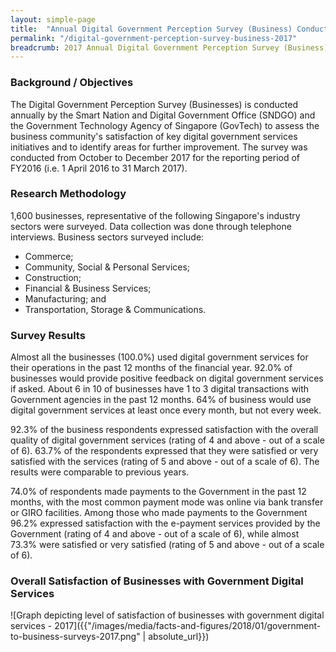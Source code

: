 ```yaml
---
layout: simple-page
title:  "Annual Digital Government Perception Survey (Business) Conducted in 2017"
permalink: "/digital-government-perception-survey-business-2017"
breadcrumb: 2017 Annual Digital Government Perception Survey (Business)
---
```


### **Background / Objectives**

The Digital Government Perception Survey (Businesses) is conducted annually by the Smart Nation and Digital Government Office (SNDGO) and the Government Technology Agency of Singapore (GovTech) to assess the business community's satisfaction of key digital government services initiatives and to identify areas for further improvement.
The survey was conducted from October to December 2017 for the reporting period of FY2016 (i.e. 1 April 2016 to 31 March 2017).

### **Research Methodology**

1,600 businesses, representative of the following Singapore's industry sectors were surveyed.  Data collection was done through telephone interviews. Business sectors surveyed include:

* Commerce;
* Community, Social & Personal Services;
* Construction;
* Financial & Business Services;
* Manufacturing; and
* Transportation, Storage & Communications.

### **Survey Results**

Almost all the businesses (100.0%) used digital government services for their operations in the past 12 months of the financial year. 92.0% of businesses would provide positive feedback on digital government services if asked.  About 6 in 10 of businesses have 1 to 3 digital transactions with Government agencies in the past 12 months.  64% of business would use digital government services at least once every month, but not every week.

92.3% of the business respondents expressed satisfaction with the overall quality of digital government services (rating of 4 and above - out of a scale of 6).  63.7% of the respondents expressed that they were satisfied or very satisfied with the services (rating of 5 and above - out of a scale of 6).  The results were comparable to previous years.

74.0% of respondents made payments to the Government in the past 12 months, with the most common payment mode was online via bank transfer or GIRO facilities. Among those who made payments to the Government 96.2% expressed satisfaction with the e-payment services provided by the Government (rating of 4 and above - out of a scale of 6), while almost 73.3% were satisfied or very satisfied (rating of 5 and above - out of a scale of 6).

### **Overall Satisfaction of Businesses with Government Digital Services**

![Graph depicting level of satisfaction of businesses with government digital services - 2017]({{"/images/media/facts-and-figures/2018/01/government-to-business-surveys-2017.png" | absolute_url}})

